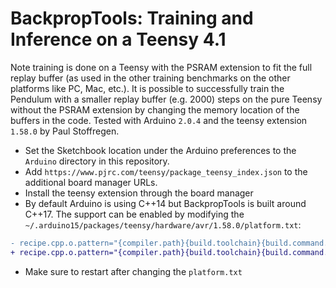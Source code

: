 # BackpropTools: Training and Inference on a Teensy 4.1
Note training is done on a Teensy with the PSRAM extension to fit the full replay buffer (as used in the other training benchmarks on the other platforms like PC, Mac, etc.). It is possible to successfully train the Pendulum with a smaller replay buffer (e.g. 2000) steps on the pure Teensy without the PSRAM extension by changing the memory location of the buffers in the code. Tested with Arduino `2.0.4` and the teensy extension `1.58.0` by Paul Stoffregen. 

- Set the Sketchbook location under the Arduino preferences to the `Arduino` directory in this repository. 
- Add `https://www.pjrc.com/teensy/package_teensy_index.json` to the additional board manager URLs.
- Install the teensy extension through the board manager
- By default Arduino is using C++14 but BackpropTools is built around C++17. The support can be enabled by modifying the `~/.arduino15/packages/teensy/hardware/avr/1.58.0/platform.txt`:
```diff
- recipe.cpp.o.pattern="{compiler.path}{build.toolchain}{build.command.g++}" -c {build.flags.optimize} {build.flags.common} {build.flags.dep} {build.flags.cpp} {build.flags.cpu} {build.flags.defs} -DARDUINO={runtime.ide.version} -DARDUINO_{build.board} -DF_CPU={build.fcpu} -D{build.usbtype} -DLAYOUT_{build.keylayout} "-I{build.path}/pch" {includes} "{source_file}" -o "{object_file}"
+ recipe.cpp.o.pattern="{compiler.path}{build.toolchain}{build.command.g++}" -c {build.flags.optimize} {build.flags.common} {build.flags.dep} {build.flags.cpp} {build.flags.cpu} {build.flags.defs} -std=gnu++17 -DARDUINO={runtime.ide.version} -DARDUINO_{build.board} -DF_CPU={build.fcpu} -D{build.usbtype} -DLAYOUT_{build.keylayout} "-I{build.path}/pch" {includes} "{source_file}" -o "{object_file}"
```
- Make sure to restart after changing the `platform.txt`
